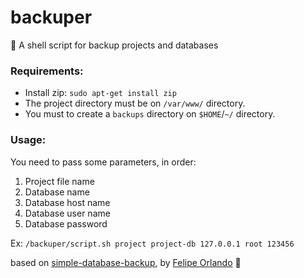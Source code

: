 # backuper
:open_file_folder: A shell script for backup projects and databases

### Requirements:
- Install zip: `sudo apt-get install zip`
- The project directory must be on `/var/www/` directory.
- You must to create a `backups` directory on `$HOME`/`~/` directory.

### Usage:
You need to pass some parameters, in order:

1. Project file name
1. Database name
1. Database host name
1. Database user name
1. Database password

Ex: `/backuper/script.sh project project-db 127.0.0.1 root 123456`

based on [simple-database-backup](https://github.com/felipeorlando/simple-database-backup), by [Felipe Orlando](https://github.com/felipeorlando) :facepunch:
